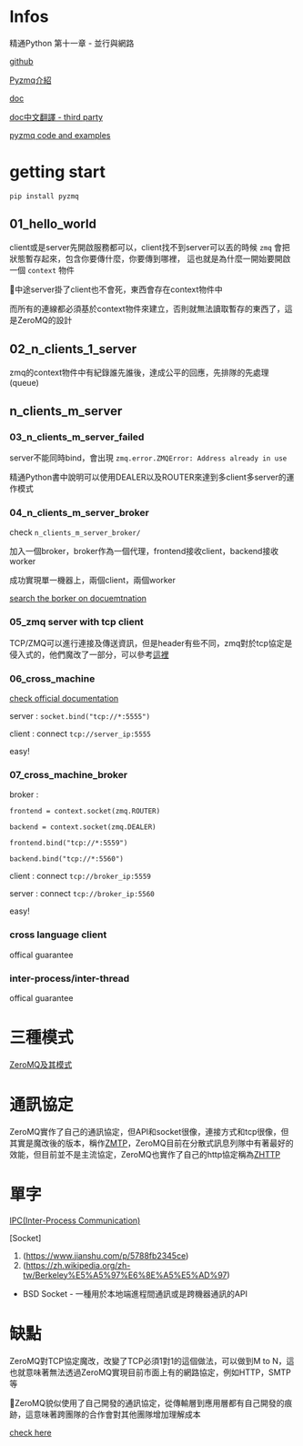 # Infos

精通Python 第十一章 - 並行與網路

[github](https://github.com/zeromq/pyzmq)

[Pyzmq介紹](https://iter01.com/524761.html)

[doc](https://zeromq.org/get-started/?language=python&library=pyzmq#)

[doc中文翻譯 - third party](https://blog.maxkit.com.tw/2019/09/zeromq-2-sockets-and-patterns.html)

[pyzmq code and examples](https://learning-0mq-with-pyzmq.readthedocs.io/en/latest/pyzmq/pyzmq.html)

# getting start

 `pip install pyzmq`

## 01_hello_world

client或是server先開啟服務都可以，client找不到server可以丟的時候 `zmq` 會把狀態暫存起來，包含你要傳什麼，你要傳到哪裡，
這也就是為什麼一開始要開啟一個 `context` 物件

中途server掛了client也不會死，東西會存在context物件中

而所有的連線都必須基於context物件來建立，否則就無法讀取暫存的東西了，這是ZeroMQ的設計

## 02_n_clients_1_server

zmq的context物件中有紀錄誰先誰後，達成公平的回應，先排隊的先處理(queue)

## n_clients_m_server

### 03_n_clients_m_server_failed

server不能同時bind，會出現
 `zmq.error.ZMQError: Address already in use`

精通Python書中說明可以使用DEALER以及ROUTER來達到多client多server的運作模式

### 04_n_clients_m_server_broker

check `n_clients_m_server_broker/`

加入一個broker，broker作為一個代理，frontend接收client，backend接收worker

成功實現單一機器上，兩個client，兩個worker

[search the borker on docuemtnation](https://zguide.zeromq.org/docs/chapter2/)

### 05_zmq server with tcp client

TCP/ZMQ可以進行連接及傳送資訊，但是header有些不同，zmq對於tcp協定是侵入式的，他們魔改了一部分，可以參考[這裡](https://www.cnblogs.com/neooelric/p/9020872.html)

### 06_cross_machine

[check official documentation](http://api.zeromq.org/2-1:zmq-tcp)

server : `socket.bind("tcp://*:5555")`

client : connect `tcp://server_ip:5555`

easy!

### 07_cross_machine_broker

broker : 

 `frontend = context.socket(zmq.ROUTER)`

 `backend = context.socket(zmq.DEALER)`

 `frontend.bind("tcp://*:5559")`

 `backend.bind("tcp://*:5560")`

client : connect `tcp://broker_ip:5559`

server : connect `tcp://broker_ip:5560`

easy!

### cross language client

offical guarantee

### inter-process/inter-thread

offical guarantee

# 三種模式

[ZeroMQ及其模式](https://zhuanlan.zhihu.com/p/22947038)

# 通訊協定

ZeroMQ實作了自己的通訊協定，但API和socket很像，連接方式和tcp很像，但其實是魔改後的版本，稱作[ZMTP](https://rfc.zeromq.org/spec/23/)，ZeroMQ目前在分散式訊息列隊中有著最好的效能，但目前並不是主流協定，ZeroMQ也實作了自己的http協定稱為[ZHTTP](https://rfc.zeromq.org/spec/33/)

# 單字

[IPC(Inter-Process Communication)](https://www.jianshu.com/p/5788fb2345ce)

[Socket]

1. (https://www.jianshu.com/p/5788fb2345ce)
2. (https://zh.wikipedia.org/zh-tw/Berkeley%E5%A5%97%E6%8E%A5%E5%AD%97)

* BSD Socket - 一種用於本地端進程間通訊或是跨機器通訊的API

# 缺點

ZeroMQ對TCP協定魔改，改變了TCP必須1對1的這個做法，可以做到M to N，這也就意味著無法透過ZeroMQ實現目前市面上有的網路協定，例如HTTP，SMTP等

ZeroMQ貌似使用了自己開發的通訊協定，從傳輸層到應用層都有自己開發的痕跡，這意味著跨團隊的合作會對其他團隊增加理解成本

[check here](https://blog.csdn.net/zhangzhebjut/article/details/12884149)
